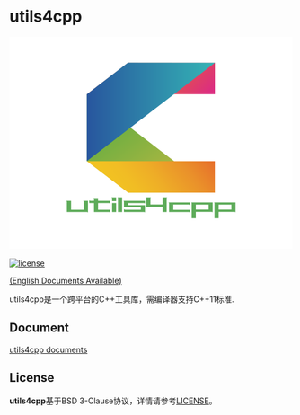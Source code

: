 # utils4cpp

![avatar](./doc/logo/utils4cpp.svg)

[![license](https://img.shields.io/badge/license-BSD%203--Clause-blue)](LICENSE)

[(English Documents Available)](README_en.md)

utils4cpp是一个跨平台的C++工具库，需编译器支持C++11标准.

## Document

[utils4cpp documents](https://www.utils4cpp.com/doc/html/index.html)

## License

**utils4cpp**基于BSD 3-Clause协议，详情请参考[LICENSE](LICENSE)。
